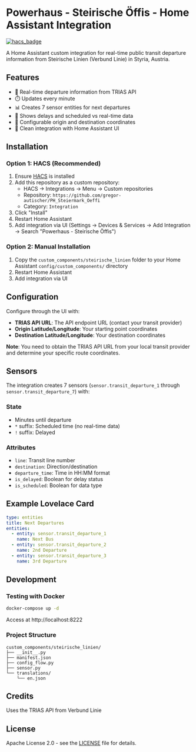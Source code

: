 # Powerhaus - Steirische Öffis - Home Assistant Integration

[![hacs_badge](https://img.shields.io/badge/HACS-Custom-41BDF5.svg)](https://github.com/hacs/integration)

A Home Assistant custom integration for real-time public transit departure information from Steirische Linien (Verbund Linie) in Styria, Austria.

## Features

- 🚌 Real-time departure information from TRIAS API
- ⏱️ Updates every minute
- 📊 Creates 7 sensor entities for next departures
- 🔔 Shows delays and scheduled vs real-time data
- 📍 Configurable origin and destination coordinates
- 🎨 Clean integration with Home Assistant UI

## Installation

### Option 1: HACS (Recommended)

1. Ensure [HACS](https://hacs.xyz/) is installed
2. Add this repository as a custom repository:
   - HACS → Integrations → Menu → Custom repositories
   - Repository: `https://github.com/gregor-autischer/PH_Steiermark_Oeffi`
   - Category: `Integration`
3. Click "Install"
4. Restart Home Assistant
5. Add integration via UI (Settings → Devices & Services → Add Integration → Search "Powerhaus - Steirische Öffis")

### Option 2: Manual Installation

1. Copy the `custom_components/steirische_linien` folder to your Home Assistant `config/custom_components/` directory
2. Restart Home Assistant
3. Add integration via UI

## Configuration

Configure through the UI with:
- **TRIAS API URL**: The API endpoint URL (contact your transit provider)
- **Origin Latitude/Longitude**: Your starting point coordinates
- **Destination Latitude/Longitude**: Your destination coordinates

**Note**: You need to obtain the TRIAS API URL from your local transit provider and determine your specific route coordinates.

## Sensors

The integration creates 7 sensors (`sensor.transit_departure_1` through `sensor.transit_departure_7`) with:

### State
- Minutes until departure
- `*` suffix: Scheduled time (no real-time data)
- `!` suffix: Delayed

### Attributes
- `line`: Transit line number
- `destination`: Direction/destination
- `departure_time`: Time in HH:MM format
- `is_delayed`: Boolean for delay status
- `is_scheduled`: Boolean for data type

## Example Lovelace Card

```yaml
type: entities
title: Next Departures
entities:
  - entity: sensor.transit_departure_1
    name: Next Bus
  - entity: sensor.transit_departure_2
    name: 2nd Departure
  - entity: sensor.transit_departure_3
    name: 3rd Departure
```

## Development

### Testing with Docker

```bash
docker-compose up -d
```
Access at http://localhost:8222

### Project Structure
```
custom_components/steirische_linien/
├── __init__.py
├── manifest.json
├── config_flow.py
├── sensor.py
└── translations/
    └── en.json
```

## Credits

Uses the TRIAS API from Verbund Linie

## License

Apache License 2.0 - see the [LICENSE](LICENSE) file for details.